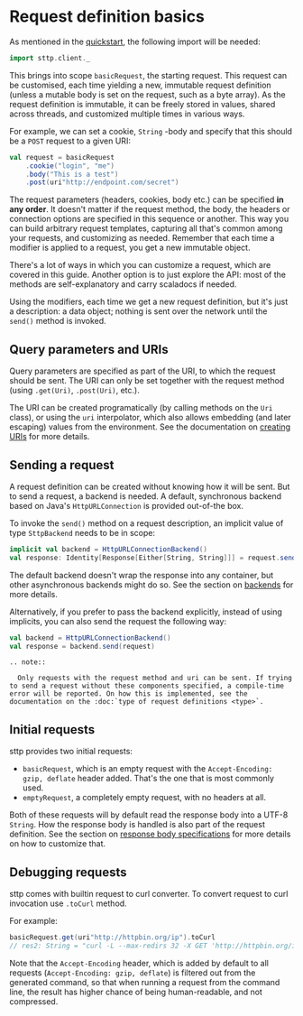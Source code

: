 # Request definition basics

As mentioned in the [quickstart](../quickstart.md), the following import will be needed:

```scala
import sttp.client._
```

This brings into scope `basicRequest`, the starting request. This request can be customised, each time yielding a new, immutable request definition (unless a mutable body is set on the request, such as a byte array). As the request definition is immutable, it can be freely stored in values, shared across threads, and customized multiple times in various ways.

For example, we can set a cookie, `String` -body and specify that this should be a `POST` request to a given URI:

```scala
val request = basicRequest
    .cookie("login", "me")
    .body("This is a test")
    .post(uri"http://endpoint.com/secret")
```

The request parameters (headers, cookies, body etc.) can be specified **in any order**. It doesn't matter if the request method, the body, the headers or connection options are specified in this sequence or another. This way you can build arbitrary request templates, capturing all that's common among your requests, and customizing as needed. Remember that each time a modifier is applied to a request, you get a new immutable object.

There's a lot of ways in which you can customize a request, which are covered in this guide. Another option is to just explore the API: most of the methods are self-explanatory and carry scaladocs if needed.

Using the modifiers, each time we get a new request definition, but it's just a description: a data object; nothing is sent over the network until the `send()` method is invoked.

## Query parameters and URIs

Query parameters are specified as part of the URI, to which the request should be sent. The URI can only be set together with the request method (using `.get(Uri)`, `.post(Uri)`, etc.).

The URI can be created programatically (by calling methods on the `Uri` class), or using the `uri` interpolator, which also allows embedding (and later escaping) values from the environment. See the documentation on [creating URIs](../model/uri.md) for more details.

## Sending a request

A request definition can be created without knowing how it will be sent. But to send a request, a backend is needed. A default, synchronous backend based on Java's `HttpURLConnection` is provided out-of-the box.

To invoke the `send()` method on a request description, an implicit value of type `SttpBackend` needs to be in scope:

```scala
implicit val backend = HttpURLConnectionBackend()
val response: Identity[Response[Either[String, String]]] = request.send()
```        

The default backend doesn't wrap the response into any container, but other asynchronous backends might do so. See the section on [backends](../backends/summary.md) for more details.

Alternatively, if you prefer to pass the backend explicitly, instead of using implicits, you can also send the request the following way:

```scala
val backend = HttpURLConnectionBackend()
val response = backend.send(request)
```

```eval_rst
.. note::

  Only requests with the request method and uri can be sent. If trying to send a request without these components specified, a compile-time error will be reported. On how this is implemented, see the documentation on the :doc:`type of request definitions <type>`.
```

## Initial requests

sttp provides two initial requests:

* `basicRequest`, which is an empty request with the `Accept-Encoding: gzip, deflate` header added. That's the one that is most commonly used.
* `emptyRequest`, a completely empty request, with no headers at all.

Both of these requests will by default read the response body into a UTF-8 `String`. How the response body is handled is also part of the request definition. See the section on [response body specifications](../responses/body.md) for more details on how to customize that.

## Debugging requests

sttp comes with builtin request to curl converter. To convert request to curl invocation use `.toCurl` method.

For example:

```scala
basicRequest.get(uri"http://httpbin.org/ip").toCurl
// res2: String = "curl -L --max-redirs 32 -X GET 'http://httpbin.org/ip'"
```

Note that the `Accept-Encoding` header, which is added by default to all requests (`Accept-Encoding: gzip, deflate`) is filtered out from the generated command, so that when running a request from the command line, the result has higher chance of being human-readable, and not compressed.
